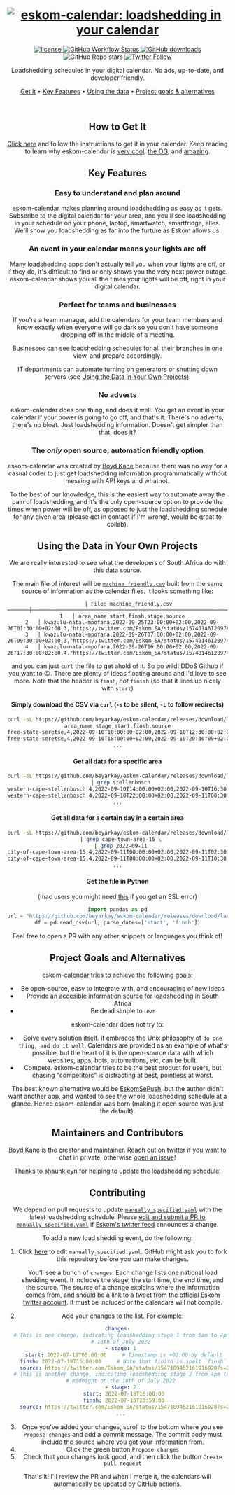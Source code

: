 <div align="center">
  <h1 alt="Eskom-calendar: loadshedding in your calendar">
    <a  href="https://github.com/beyarkay/eskom-calendar/releases/tag/latest">
      <img src="imgs/header.png" alt="eskom-calendar: loadshedding in your calendar">
    </a>
  </h1>
  <a href="https://github.com/beyarkay/eskom-calendar/blob/docs/LICENSE">
    <img src="https://img.shields.io/github/license/beyarkay/eskom-calendar" alt="license">
  </a>
  <a href="https://github.com/beyarkay/eskom-calendar/actions">
    <img alt="GitHub Workflow Status" src="https://img.shields.io/github/actions/workflow/status/beyarkay/eskom-calendar/publish-calendars.yaml">
  </a>
  <a href="https://img.shields.io/github/downloads/beyarkay/eskom-calendar/latest/total?label=Calendar%20Downloads">
    <img alt="GitHub downloads" src="https://img.shields.io/github/downloads/beyarkay/eskom-calendar/latest/total?label=Calendar%20Downloads">
  </a>
  <img alt="GitHub Repo stars" src="https://img.shields.io/github/stars/beyarkay/eskom-calendar?style=social">
  <a href="https://twitter.com/beyarkay">
    <img alt="Twitter Follow" src="https://img.shields.io/twitter/follow/beyarkay?label=Say%20thanks%20on%20Twitter%21&style=social">
  </a>
  <p>
    Loadshedding schedules in your digital calendar. No ads, up-to-date, and developer friendly.
  </p>
  <a href="https://github.com/beyarkay/eskom-calendar/releases/tag/latest">Get it</a> •
  <a href="#easy-to-understand-and-plan-around">Key Features</a> •
  <a href="#using-the-data-in-your-own-projects">Using the data</a> •
  <a href="#project-goals-and-alternatives">Project goals & alternatives</a><br>
</p>

<br>

## How to Get It

[Click here](https://github.com/beyarkay/eskom-calendar/releases/tag/latest) and
follow the instructions to get it in your calendar. Keep reading to learn why eskom-calendar is
[very cool](https://twitter.com/hermux/status/1549851414771503110),
[the OG](https://twitter.com/AngusRedBlue/status/1574337420048351233), and
[amazing](https://www.linkedin.com/feed/update/urn:li:activity:6978329466259271680?commentUrn=urn%3Ali%3Acomment%3A%28activity%3A6978329466259271680%2C6978364430430388224%29).

## Key Features

### Easy to understand and plan around

eskom-calendar makes planning around loadshedding as easy as it gets. Subscribe
to the digital calendar for your area, and you'll see loadshedding in your
schedule on your phone, laptop, smartwatch, smartfridge, alles. We'll show you
loadshedding as far into the furture as Eskom allows us. 

### An event in your calendar means your lights are off

Many loadshedding apps don't actually tell you when your lights are off, or if
they do, it's difficult to find or only shows you the very next power outage.
eskom-calendar shows you all the times your lights will be off, right in your
digital calendar.

### Perfect for teams and businesses

If you're a team manager, add the calendars for your team members and know
exactly when everyone will go dark so you don't have someone dropping off in
the middle of a meeting.

Businesses can see loadshedding schedules for all their branches in one view,
and prepare accordingly. 

IT departments can automate turning on generators or shutting down servers (see
[Using the Data in Your Own Projects](#using-the-data-in-your-own-projects)).

### No adverts

eskom-calendar does one thing, and does it well. You get an event in your
calendar if your power is going to go off, and that's it. There's no adverts,
there's no bloat. Just loadshedding information. Doesn't get simpler than that,
does it?

### The *only* open source, automation friendly option

eskom-calendar was created by [Boyd Kane](https://github.com/beyarkay) because
there was no way for a casual coder to just get loadshedding information
programmatically without messing with API keys and whatnot.

To the best of our knowledge, this is the easiest way to automate away the
pain of loadshedding, and it's the only open-source option to provide the times
when power will be off, as opposed to just the loadshedding schedule for any
given area (please get in contact if I'm wrong!, would be great to collab).

## Using the Data in Your Own Projects

We are really interested to see what the developers of South Africa do with
this data source.

The main file of interest will be
[`machine_friendly.csv`](https://github.com/beyarkay/eskom-calendar/releases/download/latest/machine_friendly.csv)
built from the same source of information as the calendar files. It looks
something like:

```
       │ File: machine_friendly.csv
───────┼──────────────────────────────────────────────────────────────────────────────────────────────────────────────────────────────────────
   1   │ area_name,start,finsh,stage,source
   2   │ kwazulu-natal-mpofana,2022-09-25T23:00:00+02:00,2022-09-26T01:30:00+02:00,3,"https://twitter.com/Eskom_SA/status/1574014612097454080"
   3   │ kwazulu-natal-mpofana,2022-09-26T07:00:00+02:00,2022-09-26T09:30:00+02:00,3,"https://twitter.com/Eskom_SA/status/1574014612097454080"
   4   │ kwazulu-natal-mpofana,2022-09-26T16:00:00+02:00,2022-09-26T17:30:00+02:00,4,"https://twitter.com/Eskom_SA/status/1574014612097454080"
```

and you can just `curl` the file to get ahold of it. So go wild! DDoS Github if
you want to 😉. There are plenty of ideas floating around and I'd love to see
more. Note that the header is `finsh`, *not* `finish` (so that it lines up
nicely with `start`)

#### Simply download the CSV via `curl` (`-s` to be silent, `-L` to follow redirects)
```sh
curl -sL https://github.com/beyarkay/eskom-calendar/releases/download/latest/machine_friendly.csv
area_name,stage,start,finsh,source
free-state-seretse,4,2022-09-10T10:00:00+02:00,2022-09-10T12:30:00+02:00,"https://twitter.com/Eskom_SA/status/1568494585113976835"
free-state-seretse,4,2022-09-10T18:00:00+02:00,2022-09-10T20:30:00+02:00,"https://twitter.com/Eskom_SA/status/1568494585113976835"
...
```

#### Get all data for a specific area
```sh
curl -sL https://github.com/beyarkay/eskom-calendar/releases/download/latest/machine_friendly.csv \
  | grep stellenbosch
western-cape-stellenbosch,4,2022-09-10T14:00:00+02:00,2022-09-10T16:30:00+02:00,"https://twitter.com/Eskom_SA/status/1568494585113976835"
western-cape-stellenbosch,4,2022-09-10T22:00:00+02:00,2022-09-11T00:30:00+02:00,"https://twitter.com/Eskom_SA/status/1568494585113976835"
...
```

#### Get all data for a certain day in a certain area
```sh
curl -sL https://github.com/beyarkay/eskom-calendar/releases/download/latest/machine_friendly.csv \
  | grep cape-town-area-15 \
  | grep 2022-09-11
city-of-cape-town-area-15,4,2022-09-11T00:00:00+02:00,2022-09-11T02:30:00+02:00,"https://twitter.com/Eskom_SA/status/1568494585113976835"
city-of-cape-town-area-15,4,2022-09-11T08:00:00+02:00,2022-09-11T10:30:00+02:00,"https://twitter.com/Eskom_SA/status/1568494585113976835"
...
```

#### Get the file in Python 

(mac users you might need [this](https://stackoverflow.com/a/60671292/14555505)
if you get an SSL error)

```python
import pandas as pd
url = "https://github.com/beyarkay/eskom-calendar/releases/download/latest/machine_friendly.csv"
df = pd.read_csv(url, parse_dates=['start', 'finsh'])
```

Feel free to open a PR with any other snippets or languages you think of!

## Project Goals and Alternatives

eskom-calendar tries to achieve the following goals:

- Be open-source, easy to integrate with, and encouraging of new ideas
- Provide an accesible information source for loadshedding in South Africa
- Be dead simple to use

eskom-calendar does not try to:

- Solve every solution itself. It embraces the Unix philosophy of `do one
  thing, and do it well`. Calendars are provided as an example of what's
  possible, but the heart of it is the open-source data with which websites,
  apps, bots, automations, etc, can be built.
- Compete. eskom-calendar tries to be the best product for users, but chasing
  "competitors" is distracting at best, pointless at worst.

The best known alternative would be [EskomSePush](https://sepush.co.za/), but
the author didn't want another app, and wanted to see the whole loadshedding
schedule at a glance. Hence eskom-calendar was born (making it open source was
just the default).

## Maintainers and Contributors

[Boyd Kane](https://github.com/beyarkay) is the creator and maintainer. Reach out
on [twitter](https://twitter.com/beyarkay) if you want to chat in private, otherwise
[open an issue](https://github.com/beyarkay/eskom-calendar/issues/new)!

Thanks to [shaunkleyn](https://github.com/shaunkleyn) for helping to update the
loadshedding schedule!

## Contributing

We depend on pull requests to update
[`manually_specified.yaml`](https://github.com/beyarkay/eskom-calendar/blob/main/manually_specified.yaml)
with the latest loadshedding schedule. Please [edit and submit a PR to
`manually_specified.yaml`](https://github.com/beyarkay/eskom-calendar/edit/main/manually_specified.yaml)
if [Eskom's twitter feed](https://twitter.com/Eskom_SA) announces a change.

To add a new load shedding event, do the following:
1. Click
   [here](https://github.com/beyarkay/eskom-calendar/edit/main/manually_specified.yaml)
   to edit `manually_specified.yaml`. GitHub might ask you to fork this repository before
   you can make changes.
    
   You'll see a bunch of `changes`. Each change lists one national load
   shedding event. It includes the stage, the start time, the end time, and the
   source. The source of a change explains where the information comes from,
   and should be a link to a tweet from the [official Eskom twitter
   account](https://twitter.com/Eskom_SA). It must be included or the calendars
   will not compile.
2. Add your changes to the list. For example:

```yaml
changes:
  # This is one change, indicating loadshedding stage 1 from 5am to 4pm on the
  # 18th of July 2022
  - stage: 1
    start: 2022-07-18T05:00:00     # Timestamp is +02:00 by default
    finsh: 2022-07-18T16:00:00     # Note that finish is spelt `finsh` so it lines up with `start`
    source: https://twitter.com/Eskom_SA/status/1547189452161916928?s=20&t=2MH_-k43RExp6ISPIpi-xw
  # This is another change, indicating loadshedding stage 2 from 4pm to
  # midnight on the 18th of July 2022
  - stage: 2
    start: 2022-07-18T16:00:00
    finsh: 2022-07-18T23:59:00
    source: https://twitter.com/Eskom_SA/status/1547189452161916928?s=20&t=2MH_-k43RExp6ISPIpi-xw
  ...
```

3. Once you've added your changes, scroll to the bottom where you see `Propose
   changes` and add a commit message. The commit body must include the source
   where you got your information from.
4. Click the green button `Propose changes`
5. Check that your changes look good, and then click the button `Create pull
   request`

That's it! I'll review the PR and when I merge it, the calendars will
automatically be updated by GitHub actions.

